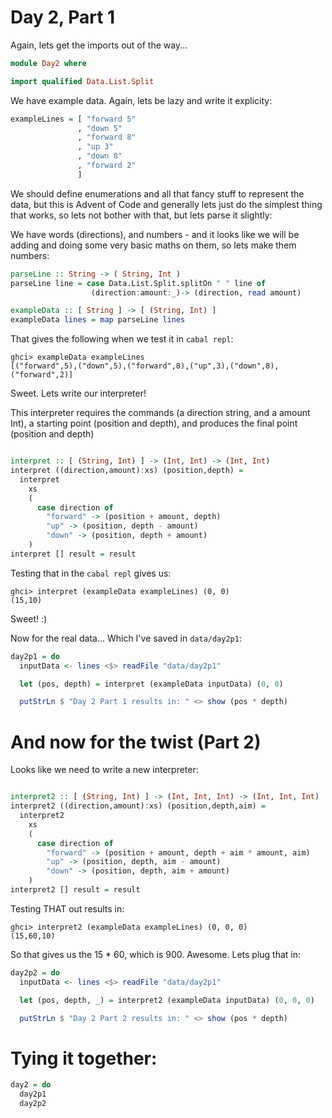# Day 2, Part 1

Again, lets get the imports out of the way...

```haskell
module Day2 where

import qualified Data.List.Split

```

We have example data.  Again, lets be lazy and write it explicity:

```haskell
exampleLines = [ "forward 5"
               , "down 5"
               , "forward 8"
               , "up 3"
               , "down 8"
               , "forward 2"
               ]
```

We should define enumerations and all that fancy stuff to represent the data, but this is Advent of Code and generally lets just do the simplest thing that works, so lets not bother with that, but lets parse it slightly:

We have words (directions), and numbers - and it looks like we will be adding and doing some very basic maths on them, so lets make them numbers:

```haskell
parseLine :: String -> ( String, Int ) 
parseLine line = case Data.List.Split.splitOn " " line of
                  (direction:amount:_)-> (direction, read amount)

exampleData :: [ String ] -> [ (String, Int) ]
exampleData lines = map parseLine lines
```

That gives the following when we test it in `cabal repl`:

```
ghci> exampleData exampleLines
[("forward",5),("down",5),("forward",8),("up",3),("down",8),("forward",2)]
```

Sweet. Lets write our interpreter!

This interpreter requires the commands (a direction string, and a amount Int), a starting point (position and depth), and produces the final point (position and depth)

```haskell

interpret :: [ (String, Int) ] -> (Int, Int) -> (Int, Int)
interpret ((direction,amount):xs) (position,depth) =
  interpret
    xs 
    (
      case direction of
        "forward" -> (position + amount, depth)
        "up" -> (position, depth - amount)
        "down" -> (position, depth + amount)
    )
interpret [] result = result
```

Testing that in the `cabal repl` gives us:

```
ghci> interpret (exampleData exampleLines) (0, 0)
(15,10)
```

Sweet! :)

Now for the real data... Which I've saved in `data/day2p1`:

```haskell
day2p1 = do
  inputData <- lines <$> readFile "data/day2p1"

  let (pos, depth) = interpret (exampleData inputData) (0, 0)

  putStrLn $ "Day 2 Part 1 results in: " <> show (pos * depth)

```

# And now for the twist (Part 2)

Looks like we need to write a new interpreter:

```haskell

interpret2 :: [ (String, Int) ] -> (Int, Int, Int) -> (Int, Int, Int)
interpret2 ((direction,amount):xs) (position,depth,aim) =
  interpret2
    xs 
    (
      case direction of
        "forward" -> (position + amount, depth + aim * amount, aim)
        "up" -> (position, depth, aim - amount)
        "down" -> (position, depth, aim + amount)
    )
interpret2 [] result = result
```

Testing THAT out results in:

```
ghci> interpret2 (exampleData exampleLines) (0, 0, 0)
(15,60,10)
```

So that gives us the 15 * 60, which is 900.  Awesome. Lets plug that in:

```haskell
day2p2 = do
  inputData <- lines <$> readFile "data/day2p1"

  let (pos, depth, _) = interpret2 (exampleData inputData) (0, 0, 0)

  putStrLn $ "Day 2 Part 2 results in: " <> show (pos * depth)

```

# Tying it together:

```haskell
day2 = do
  day2p1
  day2p2
```
